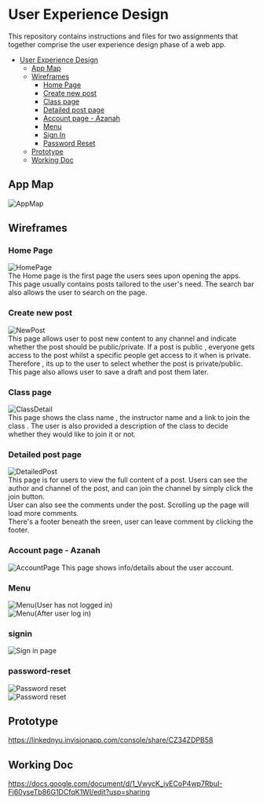 # User Experience Design

This repository contains instructions and files for two assignments that together comprise the user experience design phase of a web app.

- [User Experience Design](#user-experience-design)
  - [App Map](#app-map)
  - [Wireframes](#wireframes)
    - [Home Page](#home-page)
    - [Create new post](#create-new-post)
    - [Class page](#class-page)
    - [Detailed post page](#detailed-post-page)
    - [Account page - Azanah](#account-page---azanah)
    - [Menu](#menu)
    - [Sign In](#signin)
    - [Password Reset](#password-reset)
  - [Prototype](#prototype)
  - [Working Doc](#working-doc)

## App Map
 ![AppMap](ux-design/images/AppMap.png)

## Wireframes
### Home Page 
![HomePage](ux-design/images/Home_Page.png)  
The Home page is the first page the users sees upon opening the apps. This page usually contains posts tailored to the user's need. The search bar also allows the user to search on the page.
### Create new post 
![NewPost](ux-design/images/Create_Post.png)  
This page allows user to post new content to any channel and indicate whether the post should be public/private. If a post is public , everyone gets access to the post whilst a specific people get access to it when is private. Therefore , its up to the user to select whether the post is private/public. This page also allows user to save a draft and post them later.
### Class page 
![ClassDetail](ux-design/images/Class_Detail.png)  
This page shows the class name , the instructor name and a link to join the class . The user is also provided a description of the class to decide whether they would like to join it or not.
### Detailed post page
![DetailedPost](ux-design/images/Post_Detail.png)   
This page is for users to view the full content of a post. Users can see the author and channel of the post, and can join the channel by simply click the join button.     
User can also see the comments under the post. Scrolling up the page will load more comments.       
There's a footer beneath the sreen, user can leave comment by clicking the footer. 
### Account page - Azanah
![AccountPage](ux-design/images/User_Detail.png)
This page shows info/details about the user account.
### Menu
![Menu(User has not logged in)](ux-design/images/Menu_notlogin.png)   
![Menu(After user log in)](ux-design/images/Menu.png)
### signin
![Sign in page](ux-design/images/Login.png)
### password-reset
![Password reset](ux-design/images/Password_Reset.png)   
![Password reset](ux-design/images/Password_Reset_2.png)   

## Prototype
https://linkednyu.invisionapp.com/console/share/CZ34ZDPB58

## Working Doc
https://docs.google.com/document/d/1_VwycK_ivECoP4wp7RbuI-Fj60yseTb86G1DCfqK1WI/edit?usp=sharing


